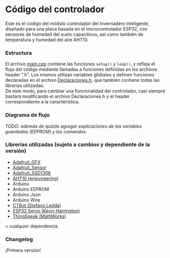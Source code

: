 # Código del controlador
Este es el código del módulo controlador del Invernadero inteligente, diseñado para una placa basada en el microcontrolador ESP32, con sensores de humedad del suelo capacitivos, así como también de temperatura y humedad del aire AHT10.

### Estructura
El archivo [main.cpp](https://github.com/Quintana-S-E/Invernadero-inteligente-C.E.T.-N.-2/blob/master/Controlador/src/main.cpp) contiene las funciones `setup()` y `loop()`, y refleja el flujo del código mediante llamadas a funciones definidas en los archivos header ".h". Los mismos utilizan variables globales y definen funciones declaradas en el archivo [Declaraciones.h](https://github.com/Quintana-S-E/Invernadero-inteligente-C.E.T.-N.-2/blob/master/Controlador/src/Declaraciones.h), que también contiene todas las librerías utilizadas.  
De este modo, para cambiar una funcionalidad del controlador, casi siempre bastará modificando el archivo Declaraciones.h y el header correspondiente a la característica.

### Diagrama de flujo
*TODO: además de quizás agregar explicaciones de las variables guardadas (EEPROM) y los comandos.*

### Librerías utilizadas (sujeto a cambios y dependiente de la versión)
+ [Adafruit_GFX](https://github.com/adafruit/Adafruit-GFX-Library)
+ [Adafruit_Sensor](https://github.com/adafruit/Adafruit_Sensor)
+ [Adafruit_SSD1306](https://github.com/adafruit/Adafruit_SSD1306)
+ [AHT10 (enjoyneering)](https://github.com/enjoyneering/AHT10)
+ Arduino
+ Arduino EEPROM
+ Arduino Json
+ Arduino Wire
+ [CTBot (Stefano Ledda)](https://github.com/shurillu/CTBot)
+ [ESP32 Servo (Kevin Harrington)](https://github.com/jkb-git/ESP32Servo)
+ [ThingSpeak (MathWorks)](https://github.com/mathworks/thingspeak-arduino)

\+ cualquier dependencia.

### Changelog
¡Primera versión!